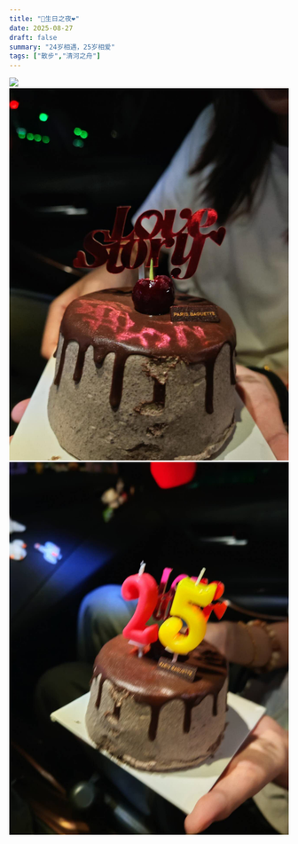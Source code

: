 ```yaml
---
title: "🎂生日之夜❤"
date: 2025-08-27
draft: false
summary: "24岁相遇，25岁相爱"
tags: ["散步","清河之舟"]
---
```

![](./1.jpg)
![](./2.jpg)
![](./3.jpg) 







